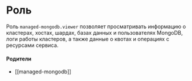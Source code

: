 # Роль

Роль `managed-mongodb.viewer` позволяет просматривать информацию о кластерах, хостах, шардах, базах данных и пользователях MongoDB, логи работы кластеров, а также данные о квотах и операциях с ресурсами сервиса.


#### Родители

- [[managed-mongodb]]
